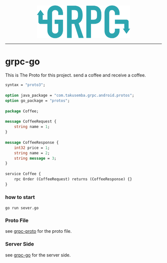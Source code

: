 <p align="center">
  <img src="https://github.com/TakuSemba/grpc-android/blob/master/arts/grpc.png" width="300">
</p>

---

# grpc-go

This is The Proto for this project. send a coffee and receive a coffee.

```proto
syntax = "proto3";

option java_package = "com.takusemba.grpc.android.protos";
option go_package = "protos";

package Coffee;

message CoffeeRequest {
    string name = 1;
}

message CoffeeResponse {
    int32 price = 1;
    string name = 2;
    string message = 3;
}

service Coffee {
    rpc Order (CoffeeRequest) returns (CoffeeResponse) {}
}
```

### how to start

```
go run sever.go
```


### Proto File

see [grpc-proto](https://github.com/TakuSemba/grpc-proto) for the proto file.

### Server Side

see [grpc-go](https://github.com/TakuSemba/grpc-go) for the server side.
